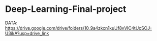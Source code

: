 # Deep-Learning-Final-project
DATA:
https://drive.google.com/drive/folders/10_9a4zkcn1kuUf8vVIC4tUcSOJ-U3ikA?usp=drive_link
